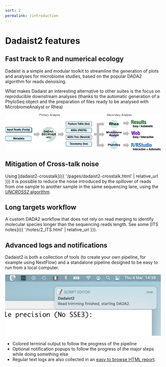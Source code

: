 ```yaml
---
sort: 2
permalink: /introduction
---
```


# Dadaist2 features

## Fast track to R and numerical ecology

Dadaist is a simple and modular toolkit to streamline the generation of
plots and analyses for microbiome studies, based on the popular DADA2
algorithm for reads denoising.

What makes Dadaist an interesting alternative to other suites is the focus on reproducible downstream analyses (thanks to the automatic generation of a PhyloSeq object and the preparation of files ready to be analysed with MicrobiomeAnalyst or Rhea)

<img src="img/flow.png">

## Mitigation of Cross-talk noise

Using [dadaist2-crosstalk]({{ '/pages/dadaist2-crosstalk.html' | relative_url }}) it is possible to reduce
the noise introduced by the spillover of reads from one sample to another sample in the same sequencing lane,
using the [_UNCROSS2_ algorithm](https://www.biorxiv.org/content/10.1101/400762v1.full).

## Long targets workflow

A custom DADA2 workflow that does not rely on read merging to identify molecular species
longer than the sequencing reads length. See some [ITS notes]({{ '/notes/2_ITS.html' | relative_url }}).

## Advanced logs and notifications

Dadaist2 is both a collection of tools (to create your own pipeline, for example using NextFlow) and a standalone 
pipeline designed to be easy to run from a local computer. 


![popup](img/popup.png)

* Colored terminal output to follow the progress of the pipeline
* Optional notification popups to follow the progress of the major steps while doing something else
* Regular text logs are also collected in an [easy to browse HTML report](example-log.html). 

